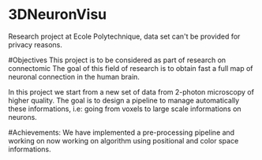 # 3DNeuronVisu
Research project at Ecole Polytechnique, data set can't be provided for privacy reasons.

#Objectives
This project is to be considered as part of research on connectomic
The goal of this field of research is to obtain fast a full map of neuronal connection in the human brain.

In this project we start from a new set of data from 2-photon microscopy of higher quality.
The goal is to design a pipeline to manage automatically these informations, i.e: going from voxels to large scale informations on neurons.

#Achievements:
We have implemented a pre-processing pipeline and working on now working on algorithm using positional and color space informations.
